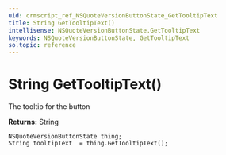 ```yaml
---
uid: crmscript_ref_NSQuoteVersionButtonState_GetTooltipText
title: String GetTooltipText()
intellisense: NSQuoteVersionButtonState.GetTooltipText
keywords: NSQuoteVersionButtonState, GetTooltipText
so.topic: reference
---
```


# String GetTooltipText()

The tooltip for the button

**Returns:** String

```crmscript
NSQuoteVersionButtonState thing;
String tooltipText  = thing.GetTooltipText();
```

